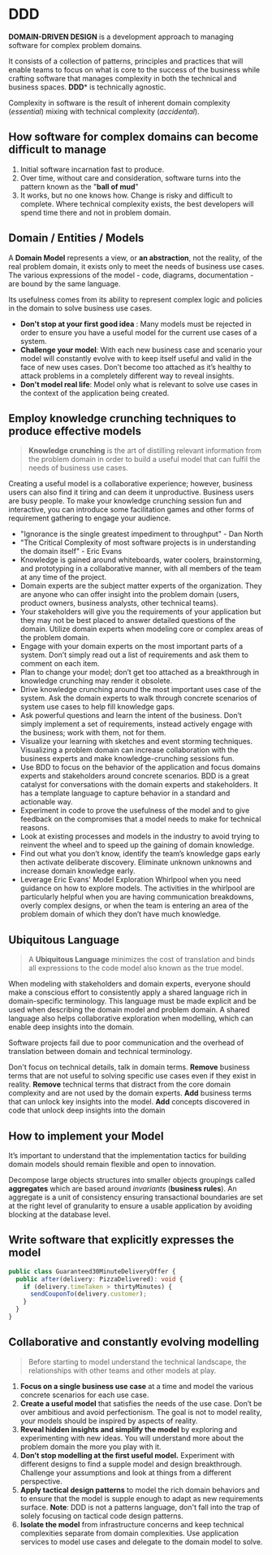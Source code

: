 # DDD

**DOMAIN-DRIVEN DESIGN** is a development approach to managing software for complex problem domains.

It consists of a collection of
patterns, principles and practices that will
enable teams to focus on what is core to
the success of the business while crafting
software that manages complexity in both
the technical and business spaces.
**DDD*** is technically agnostic.

Complexity in software is the result
of inherent domain complexity
(*essential*) mixing with technical
complexity (*accidental*).

## How software for complex domains can become difficult to manage

1. Initial software incarnation fast to produce.
2. Over time, without care and consideration, software turns into the pattern known as the "**ball of mud**"
3. It works, but no one knows how. Change is risky and difficult to complete. Where technical complexity exists,
the best developers will spend time there and not in problem domain.

## Domain / Entities / Models

A **Domain Model** represents a view, or **an abstraction**, not the reality, of the real problem domain, it exists only to meet
the needs of business use cases. The various expressions of the model - code, diagrams, documentation -
are bound by the same language.

Its usefulness comes from its ability to represent complex logic
and policies in the domain to solve business use cases.

* **Don't stop at your first good idea** : Many models must be rejected in order to ensure you have a useful model for the current use cases of a system.
* **Challenge your model**: With each new business case and scenario your model will constantly evolve with to keep itself useful and valid in the face of new uses cases.
Don’t become too attached as it’s healthy to attack problems in a completely different way to reveal insights.
* **Don't model real life**:  Model only what is relevant to solve use cases in the context of the application being created.

## Employ knowledge crunching techniques to produce effective models

> **Knowledge crunching** is the art of distilling relevant information from the problem domain in
order to build a useful model that can fulfil the needs of business use cases.

Creating a useful model is a collaborative experience; however, business users can also find it tiring and can
deem it unproductive. Business users are busy people. To make your knowledge crunching session fun and interactive,
you can introduce some facilitation games and other forms of requirement gathering to engage your audience.

* "Ignorance is the single greatest impediment to throughput" - Dan North
* "The Critical Complexity of most software projects is in understanding the
domain itself" - Eric Evans
* Knowledge is gained around whiteboards, water coolers, brainstorming, and
prototyping in a collaborative manner, with all members of the team at any time
of the project.
* Domain experts are the subject matter experts of the organization. They are
anyone who can offer insight into the problem domain (users, product owners,
business analysts, other technical teams).
* Your stakeholders will give you the requirements of your application but they
may not be best placed to answer detailed questions of the domain. Utilize
domain experts when modeling core or complex areas of the problem domain.
* Engage with your domain experts on the most important parts of a system. Don’t
simply read out a list of requirements and ask them to comment on each item.
* Plan to change your model; don’t get too attached as a breakthrough in
knowledge crunching may render it obsolete.
* Drive knowledge crunching around the most important uses case of the system.
Ask the domain experts to walk through concrete scenarios of system use cases
to help fill knowledge gaps.
* Ask powerful questions and learn the intent of the business. Don’t simply
implement a set of requirements, instead actively engage with the business; work
with them, not for them.
* Visualize your learning with sketches and event storming techniques. Visualizing
a problem domain can increase collaboration with the business experts and
make knowledge-crunching sessions fun.
* Use BDD to focus on the behavior of the application and focus domains
experts and stakeholders around concrete scenarios. BDD is a great catalyst
for conversations with the domain experts and stakeholders. It has a template
language to capture behavior in a standard and actionable way.
* Experiment in code to prove the usefulness of the model and to give feedback on
the compromises that a model needs to make for technical reasons.
* Look at existing processes and models in the industry to avoid trying to reinvent
the wheel and to speed up the gaining of domain knowledge.
* Find out what you don’t know, identify the team’s knowledge gaps early then
activate deliberate discovery. Eliminate unknown unknowns and increase domain
knowledge early.
* Leverage Eric Evans' Model Exploration Whirlpool when you need guidance on
how to explore models. The activities in the whirlpool are particularly helpful
when you are having communication breakdowns, overly complex designs, or
when the team is entering an area of the problem domain of which they don’t
have much knowledge.

## Ubiquitous Language

> A **Ubiquitous Language** minimizes the cost of translation and binds all expressions to the code
model also known as the true model.

When modeling with stakeholders and domain experts, everyone should make a conscious effort to consistently apply a
shared language rich in domain-specific terminology.
This language must be made explicit and be used when describing the domain model and problem domain.
A shared language also helps collaborative exploration when modelling, which can enable deep insights into the domain.

Software projects fail due to poor communication and the overhead of translation between
domain and technical terminology.

Don't focus on technical details, talk in domain terms.
**Remove** business terms that are not useful to solving specific use cases even if they exist in reality.
**Remove** technical terms that distract from the core domain complexity and are not used by the domain experts.
**Add** business terms that can unlock key insights into the model.
**Add** concepts discovered in code that unlock deep insights into the domain

## How to implement your Model

It’s important to understand that the implementation tactics for building domain models should remain flexible
and open to innovation.

Decompose large objects structures into smaller objects groupings called **aggregates** which
are based around _invariants_ (**business rules**).
An aggregate is a unit of consistency ensuring transactional boundaries are set at the right level of granularity to ensure a usable application
by avoiding blocking at the database level.

## Write software that explicitly expresses the model

````ts
public class Guaranteed30MinuteDeliveryOffer {
  public after(delivery: PizzaDelivered): void {
    if (delivery.timeTaken > thirtyMinutes) {
      sendCouponTo(delivery.customer);
    }
  }
}
````

## Collaborative and constantly evolving modelling

> Before starting to model understand the technical landscape, the relationships with other
teams and other models at play.

1. **Focus on a single business use case** at a time and model the various concrete scenarios for each use case.
2. **Create a useful model** that satisfies the needs of the use case.
Don’t be over ambitious and avoid perfectionism. The goal is not to
model reality, your models should be inspired by aspects of reality.
3. **Reveal hidden insights and simplify the model** by exploring and experimenting with new ideas.
You will understand more about the problem domain the more you play with it.
4. **Don’t stop modelling at the first useful model.** Experiment with different designs
to find a supple model and design breakthrough. Challenge your
assumptions and look at things from a different perspective.
5. **Apply tactical design patterns** to model the rich domain behaviors and to ensure that the model is supple enough to adapt as new requirements surface. **Note**: DDD is not a patterns language, don't fall into the trap of solely focusing on tactical code design patterns.
6. **Isolate the model** from infrastructure concerns and keep technical complexities separate from domain complexities.
Use application services to model use cases and delegate to the domain model to solve.
